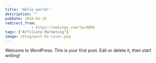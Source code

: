 ```yaml
---
title: 'Hello world!'
description: ""
pubDate: 2016-01-16
redirect_from:
            - https://mahinge.com/?p=9868
tags: ["Affiliate Marketing"]
image: /blog/post-01-cover.png
---
```

Welcome to WordPress. This is your first post. Edit or delete it, then start writing!
